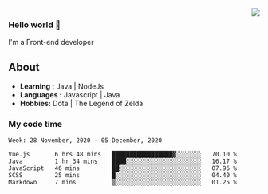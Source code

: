 <img align='right' src="https://github-readme-stats.vercel.app/api?username=jumodada&show_icons=true&theme=vue">

### Hello world 👋

I'm a Front-end developer 
    
## About
-  **Learning :** Java | NodeJs
-  **Languages :** Javascript | Java
-  **Hobbies:** Dota | The Legend of Zelda

### My code time

<!--START_SECTION:waka-->
```text
Week: 28 November, 2020 - 05 December, 2020

Vue.js       6 hrs 48 mins   █████████████████▓░░░░░░░   70.10 % 
Java         1 hr 34 mins    ████░░░░░░░░░░░░░░░░░░░░░   16.17 % 
JavaScript   46 mins         ██░░░░░░░░░░░░░░░░░░░░░░░   07.96 % 
SCSS         25 mins         █░░░░░░░░░░░░░░░░░░░░░░░░   04.40 % 
Markdown     7 mins          ▒░░░░░░░░░░░░░░░░░░░░░░░░   01.25 % 
```
<!--END_SECTION:waka-->
